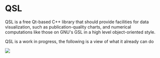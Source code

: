 QSL
===

QSL is a free Qt-based C++ library that should provide
facilities for data visualization, such as publication-quality
charts, and numerical computations like those on GNU's GSL in
a high level object-oriented style.

QSL is a work in progress, the following is a view of what it
already can do

![](https://github.com/exocode/QSL/blob/master/figure.png)

